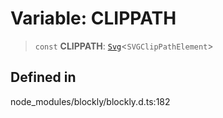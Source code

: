 # Variable: CLIPPATH

> `const` **CLIPPATH**: [`Svg`](../index.md)\<`SVGClipPathElement`\>

## Defined in

node_modules/blockly/blockly.d.ts:182
